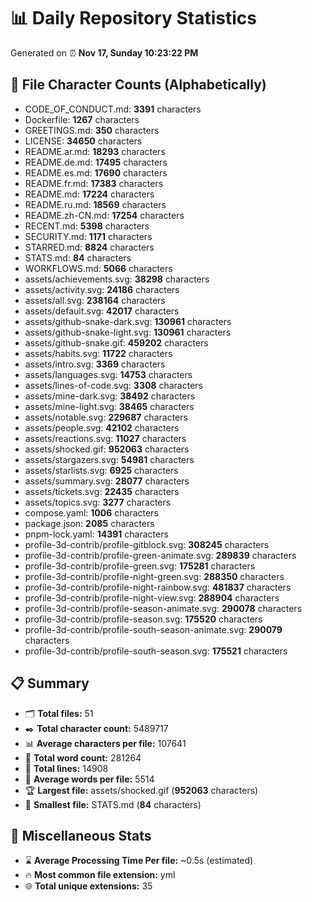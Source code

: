 # 📊 Daily Repository Statistics
Generated on ⏰ **Nov 17, Sunday 10:23:22 PM**

## 📂 File Character Counts (Alphabetically)
- CODE_OF_CONDUCT.md: **3391** characters
- Dockerfile: **1267** characters
- GREETINGS.md: **350** characters
- LICENSE: **34650** characters
- README.ar.md: **18293** characters
- README.de.md: **17495** characters
- README.es.md: **17690** characters
- README.fr.md: **17383** characters
- README.md: **17224** characters
- README.ru.md: **18569** characters
- README.zh-CN.md: **17254** characters
- RECENT.md: **5398** characters
- SECURITY.md: **1171** characters
- STARRED.md: **8824** characters
- STATS.md: **84** characters
- WORKFLOWS.md: **5066** characters
- assets/achievements.svg: **38298** characters
- assets/activity.svg: **24186** characters
- assets/all.svg: **238164** characters
- assets/default.svg: **42017** characters
- assets/github-snake-dark.svg: **130961** characters
- assets/github-snake-light.svg: **130961** characters
- assets/github-snake.gif: **459202** characters
- assets/habits.svg: **11722** characters
- assets/intro.svg: **3369** characters
- assets/languages.svg: **14753** characters
- assets/lines-of-code.svg: **3308** characters
- assets/mine-dark.svg: **38492** characters
- assets/mine-light.svg: **38465** characters
- assets/notable.svg: **229687** characters
- assets/people.svg: **42102** characters
- assets/reactions.svg: **11027** characters
- assets/shocked.gif: **952063** characters
- assets/stargazers.svg: **54981** characters
- assets/starlists.svg: **6925** characters
- assets/summary.svg: **28077** characters
- assets/tickets.svg: **22435** characters
- assets/topics.svg: **3277** characters
- compose.yaml: **1006** characters
- package.json: **2085** characters
- pnpm-lock.yaml: **14391** characters
- profile-3d-contrib/profile-gitblock.svg: **308245** characters
- profile-3d-contrib/profile-green-animate.svg: **289839** characters
- profile-3d-contrib/profile-green.svg: **175281** characters
- profile-3d-contrib/profile-night-green.svg: **288350** characters
- profile-3d-contrib/profile-night-rainbow.svg: **481837** characters
- profile-3d-contrib/profile-night-view.svg: **288904** characters
- profile-3d-contrib/profile-season-animate.svg: **290078** characters
- profile-3d-contrib/profile-season.svg: **175520** characters
- profile-3d-contrib/profile-south-season-animate.svg: **290079** characters
- profile-3d-contrib/profile-south-season.svg: **175521** characters

## 📋 Summary
- 🗂️ **Total files:** 51
- ✒️ **Total character count:** 5489717
- 📊 **Average characters per file:** 107641
- 📝 **Total word count:** 281264
- 🧾 **Total lines:** 14908
- 📐 **Average words per file:** 5514
- 🏆 **Largest file:** assets/shocked.gif (**952063** characters)
- 🥉 **Smallest file:** STATS.md (**84** characters)

## 🌟 Miscellaneous Stats
- ⌛ **Average Processing Time Per file:** ~0.5s (estimated)
- 🔥 **Most common file extension:** yml
- 🌐 **Total unique extensions:** 35
